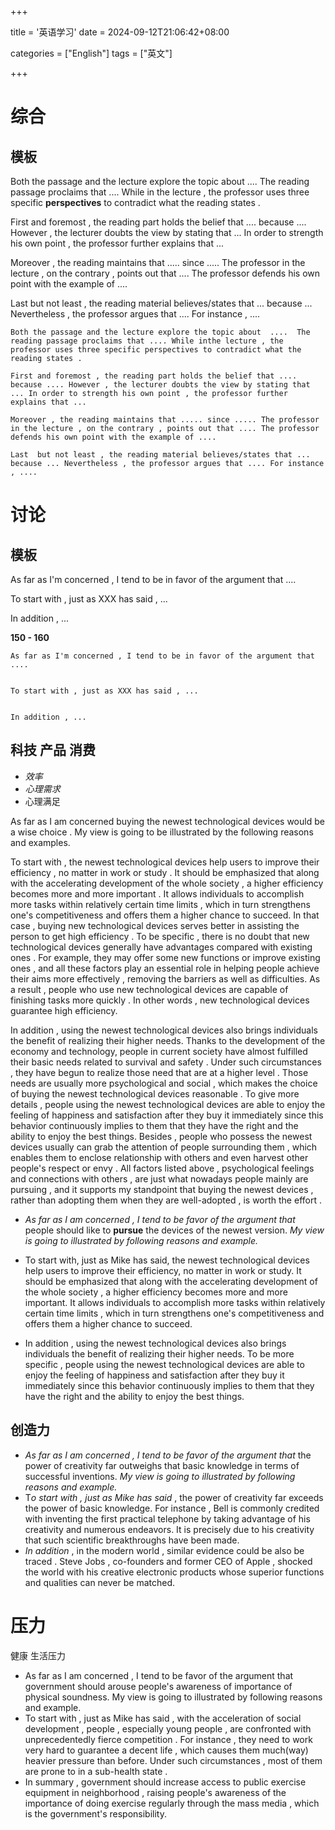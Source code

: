 +++

title = '英语学习'
date = 2024-09-12T21:06:42+08:00

categories = ["English"] 
tags = ["英文"]

+++



# 综合


## 模板

Both the passage and the lecture explore the topic about  ....  The reading passage proclaims that .... While in the lecture , the professor uses three specific **perspectives** to contradict what the reading states .          

First and foremost , the reading part holds the belief that .... because .... However , the lecturer doubts the view by stating that ... In order to strength his own point , the professor further explains that ...              

Moreover , the reading maintains that ..... since ..... The professor in the lecture , on the contrary , points out that .... The professor defends his own point with the example of ....         

Last  but not least , the reading material believes/states that ... because ... Nevertheless , the professor argues that .... For instance , ....       



```
Both the passage and the lecture explore the topic about  ....  The reading passage proclaims that .... While inthe lecture , the professor uses three specific perspectives to contradict what the reading states .          

First and foremost , the reading part holds the belief that .... because .... However , the lecturer doubts the view by stating that ... In order to strength his own point , the professor further explains that ...              

Moreover , the reading maintains that ..... since ..... The professor in the lecture , on the contrary , points out that .... The professor defends his own point with the example of ....         

Last  but not least , the reading material believes/states that ... because ... Nevertheless , the professor argues that .... For instance , ....  

```





















# 讨论


## 模板

As far as I'm concerned , I tend to be in favor of the argument that ....      



To start with , just as XXX has said , ...     



In addition , ...     

**150 - 160** 

```
As far as I'm concerned , I tend to be in favor of the argument that ....      


To start with , just as XXX has said , ...     


In addition , ...     
```






## 科技 产品 消费

- *效率*
- *心理需求* 
- 心理满足

As far as I am concerned buying the newest technological devices would be a wise choice . My view is going to be illustrated by the following reasons and examples.        

To start with , the newest technological devices help users to improve their efficiency , no matter in work or study . It should be emphasized that along with the accelerating development of the whole society , a higher efficiency becomes more and more important . It allows individuals to accomplish more tasks within relatively certain time limits , which in turn strengthens one's competitiveness and offers them a higher chance to succeed. In that case , buying new technological devices serves better in assisting the person to get high efficiency . To be specific , there is no doubt that new technological devices generally have advantages compared with existing ones . For example, they may offer some new functions or improve existing ones , and all these factors play an essential role in helping people achieve their aims more effectively , removing the barriers as well as difficulties. As a result , people who use new technological devices are capable of finishing tasks more quickly . In other words , new technological devices guarantee high efficiency.              

In addition , using the newest technological devices also brings individuals the benefit of realizing their higher needs. Thanks to the development of the economy and technology, people in current society have almost fulfilled their basic needs related to survival and safety . Under such circumstances , they have begun to realize those need that are at a higher level . Those needs are usually more psychological and social , which makes the choice of buying the newest technological devices reasonable .  To give more details , people using the newest technological devices are able to enjoy the feeling of happiness and satisfaction after they buy it immediately since this  behavior continuously implies to them that they have the right and the ability to enjoy the best things.  Besides , people who possess the newest devices usually can grab the attention of people surrounding them , which enables them to enclose relationship with others and even harvest other people's respect or envy . All factors listed above , psychological feelings and connections with others , are just what  nowadays people mainly are pursuing , and it supports my standpoint that buying the newest devices , rather than adopting them when they are well-adopted , is worth the effort .    



- *As far as I am concerned , I tend to be favor of the argument that* people should like to **pursue** the devices of the newest version. *My view is going to illustrated by following reasons and example.*

- To start with, just as Mike has said, the newest technological devices help users to improve their efficiency, no matter in work or study. It should be emphasized that along with the accelerating development of the whole society , a higher efficiency becomes more and more important. It allows individuals to accomplish more tasks within relatively certain time limits , which in turn strengthens one's competitiveness and offers them a higher chance to succeed. 

- In addition , using the newest technological devices also brings individuals the benefit of realizing their higher needs.  To be more specific , people using the newest technological devices are able to enjoy the feeling of happiness and satisfaction after they buy it immediately since this behavior continuously implies to them that they have the right and the ability to enjoy the best things. 



## 创造力 

- *As far as I am concerned , I tend to be favor of the argument that* the power of creativity far outweighs that basic knowledge in terms of successful inventions. *My view is going to illustrated by following reasons and example.* 
- T*o start with , just as Mike has said* , the power of creativity far exceeds the power of basic knowledge. For instance , Bell is commonly credited with inventing the first practical telephone by taking advantage of his creativity and numerous endeavors. It is precisely due to his creativity that such scientific breakthroughs have been made. 
- *In addition* , in the modern world , similar evidence could be also be traced . Steve Jobs , co-founders and former CEO of Apple , shocked the world with his creative electronic products whose superior functions and qualities can never be matched. 

# 压力

健康  生活压力 

- As far as I am concerned , I tend to be favor of the argument that government should arouse people's awareness of importance of physical soundness. My view is going to illustrated by following reasons and example. 
- To start with , just as Mike has said , with the acceleration of social development , people , especially young people , are confronted with unprecedentedly fierce competition . For instance , they need to work very hard to guarantee a decent life , which causes them much(way)  heavier pressure than before. Under such circumstances , most of them are prone to  in a  sub-health state . 
- In summary , government should increase access to public exercise equipment in neighborhood , raising people's awareness of the importance of doing exercise regularly through the mass media , which is the government's responsibility. 















